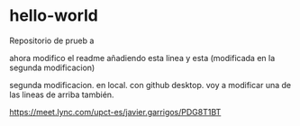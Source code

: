 # hello-world
Repositorio de prueb a

ahora modifico el readme añadiendo esta linea
y esta (modificada en la segunda modificacion)

segunda modificacion. en local. con github desktop.
voy a modificar una de las lineas de arriba también.


https://meet.lync.com/upct-es/javier.garrigos/PDG8T1BT

